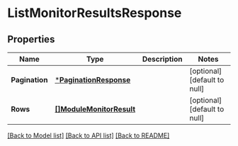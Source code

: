 # ListMonitorResultsResponse

## Properties
Name | Type | Description | Notes
------------ | ------------- | ------------- | -------------
**Pagination** | [***PaginationResponse**](PaginationResponse.md) |  | [optional] [default to null]
**Rows** | [**[]ModuleMonitorResult**](ModuleMonitorResult.md) |  | [optional] [default to null]

[[Back to Model list]](../README.md#documentation-for-models) [[Back to API list]](../README.md#documentation-for-api-endpoints) [[Back to README]](../README.md)

